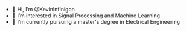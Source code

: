- 👋 Hi, I’m @KevinInfinigon
- 👀 I’m interested in Signal Processing and Machine Learning
- 🌱 I’m currently pursuing a master's degree in Electrical Engineering

<!---
KevinInfinigon/KevinInfinigon is a ✨ special ✨ repository because its `README.md` (this file) appears on your GitHub profile.
You can click the Preview link to take a look at your changes.
--->
